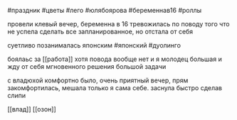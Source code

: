#праздник #цветы #лего #юлябоярова #беременнав16 #роллы

провели клевый вечер, беременна в 16
тревожилась по поводу того что не успела сделать все запланированное, но отстала от себя

суетливо позанималась японским #японский #дуолинго

боялаьс за [[работа]] хотя повода вообще нет и я молодец большая и жду от себя мгновенного решения большой задачи


с владюхой комфортно было, очень приятный вечер, прям закомфортилась, мешала только я сама себе. 
заснула быстро сделав слипи

[[влад]]
[[озон]]